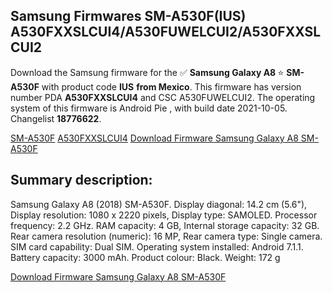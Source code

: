 <h2>Samsung Firmwares SM-A530F(IUS) A530FXXSLCUI4/A530FUWELCUI2/A530FXXSLCUI2</h2>
Download the Samsung firmware for the ✅ <strong>Samsung Galaxy A8 </strong> ⭐ <strong>SM-A530F</strong> with product code <strong>IUS</strong> <strong> from Mexico</strong>. This firmware has version number PDA <strong>A530FXXSLCUI4</strong> and CSC A530FUWELCUI2. The operating system of this firmware is Android Pie , with build date 2021-10-05. Changelist <strong>18776622</strong>.


[SM-A530F](https://samfirm.shop/samsung/model/SM-A530F)
[A530FXXSLCUI4](https://samfirm.shop/samsung/pda/A530FXXSLCUI4)
[Download Firmware Samsung Galaxy A8 SM-A530F](https://samfirm.shop/samsung/firmware/462459)
<h2>Summary description:</h2>
<p>Samsung Galaxy A8 (2018) SM-A530F. Display diagonal: 14.2 cm (5.6"), Display resolution: 1080 x 2220 pixels, Display type: SAMOLED. Processor frequency: 2.2 GHz. RAM capacity: 4 GB, Internal storage capacity: 32 GB. Rear camera resolution (numeric): 16 MP, Rear camera type: Single camera. SIM card capability: Dual SIM. Operating system installed: Android 7.1.1. Battery capacity: 3000 mAh. Product colour: Black. Weight: 172 g</p>


[Download Firmware Samsung Galaxy A8 SM-A530F](https://samfirm.shop/samsung/firmware/462459)
